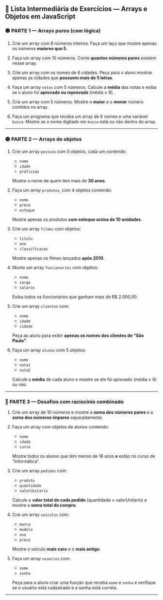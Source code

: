 ## 🧠 **Lista Intermediária de Exercícios — Arrays e Objetos em JavaScript**

### 🟢 PARTE 1 — Arrays puros (com lógica)

1. Crie um array com 8 números inteiros.
   Faça um laço que mostre apenas os números **maiores que 5**.

2. Faça um array com 10 números.
   Conte **quantos números pares** existem nesse array.

3. Crie um array com os nomes de 6 cidades.
   Peça para o aluno mostrar apenas as cidades que **possuem mais de 5 letras**.

4. Faça um array `notas` com 5 números.
   Calcule a **média** das notas e exiba se o aluno foi **aprovado ou reprovado** (média ≥ 6).

5. Crie um array com 5 números.
   Mostre o **maior** e o **menor** número contidos no array.

6. Faça um programa que receba um array de 6 nomes e uma variável `busca`.
   Mostre se o nome digitado em `busca` está ou não dentro do array.

---

### 🟡 PARTE 2 — Arrays de objetos

1. Crie um array `pessoas` com 5 objetos, cada um contendo:

   * `nome`
   * `idade`
   * `profissao`

   Mostre o nome de quem tem mais de **30 anos**.

2. Faça um array `produtos`, com 4 objetos contendo:

   * `nome`
   * `preco`
   * `estoque`

   Mostre apenas os produtos **com estoque acima de 10 unidades**.

3. Crie um array `filmes` com objetos:

   * `titulo`
   * `ano`
   * `classificacao`

   Mostre apenas os filmes lançados **após 2010**.

4. Monte um array `funcionarios` com objetos:

   * `nome`
   * `cargo`
   * `salario`

   Exiba todos os funcionários que ganham mais de R$ 2.000,00.

5. Crie um array `clientes` com:

   * `nome`
   * `idade`
   * `cidade`

   Peça ao aluno para exibir **apenas os nomes dos clientes de “São Paulo”**.

6. Faça um array `alunos` com 5 objetos:

   * `nome`
   * `nota1`
   * `nota2`

   Calcule a **média** de cada aluno e mostre se ele foi aprovado (média ≥ 6) ou não.

---

### 🔵 PARTE 3 — Desafios com raciocínio combinado

1. Crie um array de 10 números e mostre a **soma dos números pares** e a **soma dos números ímpares** separadamente.

2. Faça um array com objetos de alunos contendo:

   * `nome`
   * `idade`
   * `curso`

   Mostre todos os alunos que têm menos de 18 anos **e** estão no curso de “Informática”.

3. Crie um array `pedidos` com:

   * `produto`
   * `quantidade`
   * `valorUnitario`

   Calcule o **valor total de cada pedido** (quantidade × valorUnitario) e mostre a **soma total da compra**.

4. Crie um array `veiculos` com:

   * `marca`
   * `modelo`
   * `ano`
   * `preco`

   Mostre o veículo **mais caro** e o **mais antigo**.

5. Faça um array `usuarios` com:

   * `nome`
   * `senha`

   Peça para o aluno criar uma função que receba `nome` e `senha` e verifique se o usuário está cadastrado e a senha está correta.

---

